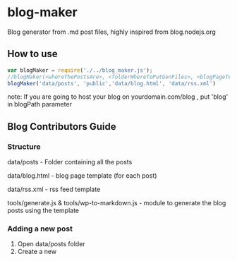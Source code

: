 blog-maker
==========

Blog generator from .md post files, highly inspired from blog.nodejs.org

## How to use

```javascript
var blogMaker = require('./../blog_maker.js');
//blogMaker(<whereThePostsAre>, <folderWhereToPutGenFiles>, <blogPageTeamplate>, <rss template> [, blogPath , numberPostPerPage])
blogMaker('data/posts', 'public','data/blog.html', 'data/rss.xml')
```



note: If you are going to host your blog on yourdomain.com/blog , put 'blog' in blogPath parameter





## Blog Contributors Guide 

### Structure

data/posts - Folder containing all the posts

data/blog.html - blog page template (for each post)

data/rss.xml - rss feed template

tools/generate.js & tools/wp-to-markdown.js - module to generate the blog posts using the template

### Adding a new post

1. Open data/posts folder
2. Create a new <title of post>.md file
3. Add title, author, date, slug and category, e.g:

  title: Best post in the world
  author: Alice
  date: Fri Jan 12 00:45:13 UTC 2012
  slug: megapost
  category: postland

4. Write your post (use html you want)
`<blockquote></blockquote>`
`<code></code>`
You name it :)

5. Push to master, and it's done =)

Note: folder hierarchy in data/posts is meaningless, you can use it for your own organization, for example, one folder for each author or for each category

